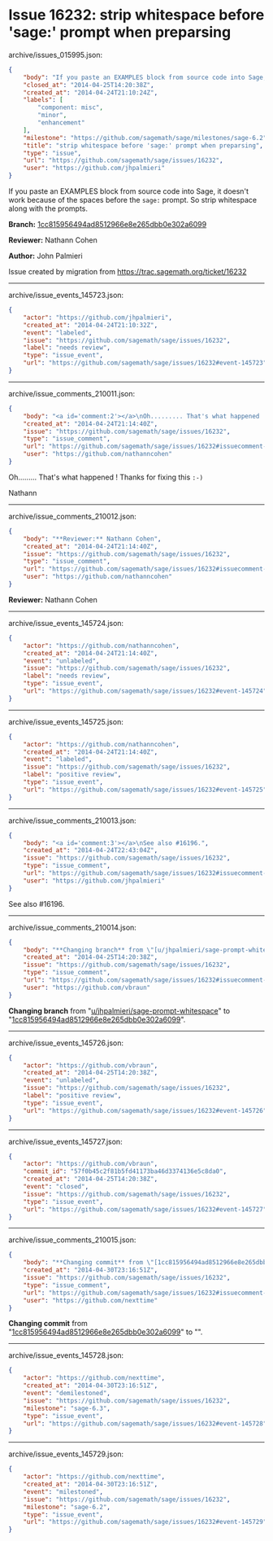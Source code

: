# Issue 16232: strip whitespace before 'sage:' prompt when preparsing

archive/issues_015995.json:
```json
{
    "body": "If you paste an EXAMPLES block from source code into Sage, it doesn't work because of the spaces before the `sage:` prompt. So strip whitespace along with the prompts.\n\n**Branch:** [1cc815956494ad8512966e8e265dbb0e302a6099](https://github.com/sagemath/sagetrac-mirror/commit/1cc815956494ad8512966e8e265dbb0e302a6099)\n\n**Reviewer:** Nathann Cohen\n\n**Author:** John Palmieri\n\nIssue created by migration from https://trac.sagemath.org/ticket/16232\n\n",
    "closed_at": "2014-04-25T14:20:38Z",
    "created_at": "2014-04-24T21:10:24Z",
    "labels": [
        "component: misc",
        "minor",
        "enhancement"
    ],
    "milestone": "https://github.com/sagemath/sage/milestones/sage-6.2",
    "title": "strip whitespace before 'sage:' prompt when preparsing",
    "type": "issue",
    "url": "https://github.com/sagemath/sage/issues/16232",
    "user": "https://github.com/jhpalmieri"
}
```
If you paste an EXAMPLES block from source code into Sage, it doesn't work because of the spaces before the `sage:` prompt. So strip whitespace along with the prompts.

**Branch:** [1cc815956494ad8512966e8e265dbb0e302a6099](https://github.com/sagemath/sagetrac-mirror/commit/1cc815956494ad8512966e8e265dbb0e302a6099)

**Reviewer:** Nathann Cohen

**Author:** John Palmieri

Issue created by migration from https://trac.sagemath.org/ticket/16232





---

archive/issue_events_145723.json:
```json
{
    "actor": "https://github.com/jhpalmieri",
    "created_at": "2014-04-24T21:10:32Z",
    "event": "labeled",
    "issue": "https://github.com/sagemath/sage/issues/16232",
    "label": "needs review",
    "type": "issue_event",
    "url": "https://github.com/sagemath/sage/issues/16232#event-145723"
}
```



---

archive/issue_comments_210011.json:
```json
{
    "body": "<a id='comment:2'></a>\nOh......... That's what happened ! Thanks for fixing this `:-)`\n\nNathann",
    "created_at": "2014-04-24T21:14:40Z",
    "issue": "https://github.com/sagemath/sage/issues/16232",
    "type": "issue_comment",
    "url": "https://github.com/sagemath/sage/issues/16232#issuecomment-210011",
    "user": "https://github.com/nathanncohen"
}
```

<a id='comment:2'></a>
Oh......... That's what happened ! Thanks for fixing this `:-)`

Nathann



---

archive/issue_comments_210012.json:
```json
{
    "body": "**Reviewer:** Nathann Cohen",
    "created_at": "2014-04-24T21:14:40Z",
    "issue": "https://github.com/sagemath/sage/issues/16232",
    "type": "issue_comment",
    "url": "https://github.com/sagemath/sage/issues/16232#issuecomment-210012",
    "user": "https://github.com/nathanncohen"
}
```

**Reviewer:** Nathann Cohen



---

archive/issue_events_145724.json:
```json
{
    "actor": "https://github.com/nathanncohen",
    "created_at": "2014-04-24T21:14:40Z",
    "event": "unlabeled",
    "issue": "https://github.com/sagemath/sage/issues/16232",
    "label": "needs review",
    "type": "issue_event",
    "url": "https://github.com/sagemath/sage/issues/16232#event-145724"
}
```



---

archive/issue_events_145725.json:
```json
{
    "actor": "https://github.com/nathanncohen",
    "created_at": "2014-04-24T21:14:40Z",
    "event": "labeled",
    "issue": "https://github.com/sagemath/sage/issues/16232",
    "label": "positive review",
    "type": "issue_event",
    "url": "https://github.com/sagemath/sage/issues/16232#event-145725"
}
```



---

archive/issue_comments_210013.json:
```json
{
    "body": "<a id='comment:3'></a>\nSee also #16196.",
    "created_at": "2014-04-24T22:43:04Z",
    "issue": "https://github.com/sagemath/sage/issues/16232",
    "type": "issue_comment",
    "url": "https://github.com/sagemath/sage/issues/16232#issuecomment-210013",
    "user": "https://github.com/jhpalmieri"
}
```

<a id='comment:3'></a>
See also #16196.



---

archive/issue_comments_210014.json:
```json
{
    "body": "**Changing branch** from \"[u/jhpalmieri/sage-prompt-whitespace](https://github.com/sagemath/sagetrac-mirror/tree/u/jhpalmieri/sage-prompt-whitespace)\" to \"[1cc815956494ad8512966e8e265dbb0e302a6099](https://github.com/sagemath/sagetrac-mirror/commit/1cc815956494ad8512966e8e265dbb0e302a6099)\".",
    "created_at": "2014-04-25T14:20:38Z",
    "issue": "https://github.com/sagemath/sage/issues/16232",
    "type": "issue_comment",
    "url": "https://github.com/sagemath/sage/issues/16232#issuecomment-210014",
    "user": "https://github.com/vbraun"
}
```

**Changing branch** from "[u/jhpalmieri/sage-prompt-whitespace](https://github.com/sagemath/sagetrac-mirror/tree/u/jhpalmieri/sage-prompt-whitespace)" to "[1cc815956494ad8512966e8e265dbb0e302a6099](https://github.com/sagemath/sagetrac-mirror/commit/1cc815956494ad8512966e8e265dbb0e302a6099)".



---

archive/issue_events_145726.json:
```json
{
    "actor": "https://github.com/vbraun",
    "created_at": "2014-04-25T14:20:38Z",
    "event": "unlabeled",
    "issue": "https://github.com/sagemath/sage/issues/16232",
    "label": "positive review",
    "type": "issue_event",
    "url": "https://github.com/sagemath/sage/issues/16232#event-145726"
}
```



---

archive/issue_events_145727.json:
```json
{
    "actor": "https://github.com/vbraun",
    "commit_id": "57f0b45c2f81b5fd41173ba46d3374136e5c8da0",
    "created_at": "2014-04-25T14:20:38Z",
    "event": "closed",
    "issue": "https://github.com/sagemath/sage/issues/16232",
    "type": "issue_event",
    "url": "https://github.com/sagemath/sage/issues/16232#event-145727"
}
```



---

archive/issue_comments_210015.json:
```json
{
    "body": "**Changing commit** from \"[1cc815956494ad8512966e8e265dbb0e302a6099](https://github.com/sagemath/sagetrac-mirror/commit/1cc815956494ad8512966e8e265dbb0e302a6099)\" to \"\".",
    "created_at": "2014-04-30T23:16:51Z",
    "issue": "https://github.com/sagemath/sage/issues/16232",
    "type": "issue_comment",
    "url": "https://github.com/sagemath/sage/issues/16232#issuecomment-210015",
    "user": "https://github.com/nexttime"
}
```

**Changing commit** from "[1cc815956494ad8512966e8e265dbb0e302a6099](https://github.com/sagemath/sagetrac-mirror/commit/1cc815956494ad8512966e8e265dbb0e302a6099)" to "".



---

archive/issue_events_145728.json:
```json
{
    "actor": "https://github.com/nexttime",
    "created_at": "2014-04-30T23:16:51Z",
    "event": "demilestoned",
    "issue": "https://github.com/sagemath/sage/issues/16232",
    "milestone": "sage-6.3",
    "type": "issue_event",
    "url": "https://github.com/sagemath/sage/issues/16232#event-145728"
}
```



---

archive/issue_events_145729.json:
```json
{
    "actor": "https://github.com/nexttime",
    "created_at": "2014-04-30T23:16:51Z",
    "event": "milestoned",
    "issue": "https://github.com/sagemath/sage/issues/16232",
    "milestone": "sage-6.2",
    "type": "issue_event",
    "url": "https://github.com/sagemath/sage/issues/16232#event-145729"
}
```
